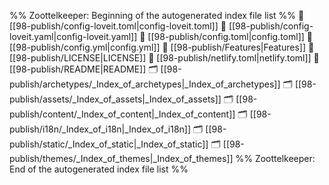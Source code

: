 %% Zoottelkeeper: Beginning of the autogenerated index file list  %%
📄 [[98-publish/config-loveit.toml|config-loveit.toml]]
📄 [[98-publish/config-loveit.yaml|config-loveit.yaml]]
📄 [[98-publish/config.toml|config.toml]]
📄 [[98-publish/config.yml|config.yml]]
📄 [[98-publish/Features|Features]]
📄 [[98-publish/LICENSE|LICENSE]]
📄 [[98-publish/netlify.toml|netlify.toml]]
📄 [[98-publish/README|README]]
🗂️ [[98-publish/archetypes/_Index_of_archetypes|_Index_of_archetypes]]
🗂️ [[98-publish/assets/_Index_of_assets|_Index_of_assets]]
🗂️ [[98-publish/content/_Index_of_content|_Index_of_content]]
🗂️ [[98-publish/i18n/_Index_of_i18n|_Index_of_i18n]]
🗂️ [[98-publish/static/_Index_of_static|_Index_of_static]]
🗂️ [[98-publish/themes/_Index_of_themes|_Index_of_themes]]
%% Zoottelkeeper: End of the autogenerated index file list  %%
